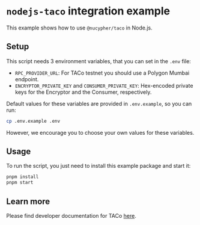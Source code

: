 # `nodejs-taco` integration example

This example shows how to use `@nucypher/taco` in Node.js.

## Setup

This script needs 3 environment variables, that you can set in the `.env` file:

* `RPC_PROVIDER_URL`: For TACo testnet you should use a Polygon Mumbai endpoint.
* `ENCRYPTOR_PRIVATE_KEY` and `CONSUMER_PRIVATE_KEY`: Hex-encoded private keys for the Encryptor and the Consumer,
  respectively.

Default values for these variables are provided in `.env.example`, so you can run:

```bash
cp .env.example .env
```

However, we encourage you to choose your own values for these variables.

## Usage

To run the script, you just need to install this example package and start it:

```bash
pnpm install
pnpm start
```

## Learn more

Please find developer documentation for
TACo [here](https://docs.threshold.network/app-development/threshold-access-control-tac).
